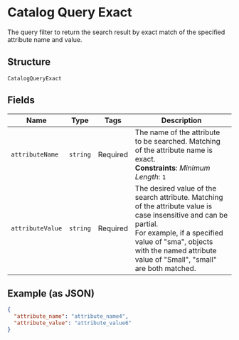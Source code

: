 
# Catalog Query Exact

The query filter to return the search result by exact match of the specified attribute name and value.

## Structure

`CatalogQueryExact`

## Fields

| Name | Type | Tags | Description |
|  --- | --- | --- | --- |
| `attributeName` | `string` | Required | The name of the attribute to be searched. Matching of the attribute name is exact.<br/>**Constraints**: *Minimum Length*: `1` |
| `attributeValue` | `string` | Required | The desired value of the search attribute. Matching of the attribute value is case insensitive and can be partial.<br/>For example, if a specified value of "sma", objects with the named attribute value of "Small", "small" are both matched. |

## Example (as JSON)

```json
{
  "attribute_name": "attribute_name4",
  "attribute_value": "attribute_value6"
}
```

